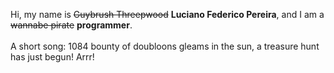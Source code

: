 Hi, my name is ~~Guybrush Threepwood~~ **Luciano Federico Pereira**, and I am a ~~wannabe pirate~~ **programmer**.<br><br>A short song: 1084 bounty of doubloons gleams in the sun, a treasure hunt has just begun! Arrr!
